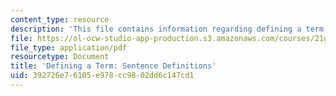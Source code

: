 ```yaml
---
content_type: resource
description: 'This file contains information regarding defining a term: Sentence definitions.'
file: https://ol-ocw-studio-app-production.s3.amazonaws.com/courses/21g-228-advanced-workshop-in-writing-for-social-sciences-and-architecture-els-spring-2007/392726e76105e978cc9802dd6c147cd1_MIT21G.228S07_sent_def.pdf
file_type: application/pdf
resourcetype: Document
title: 'Defining a Term: Sentence Definitions'
uid: 392726e7-6105-e978-cc98-02dd6c147cd1
---
```

